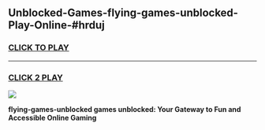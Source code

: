 
## Unblocked-Games-flying-games-unblocked-Play-Online-#hrduj
<h3>
<a href="https://premium.freeplayer.one?title=flying-games-unblocked&ref=27F">CLICK TO PLAY</a></h3>
<hr>

<h3>
<a href="https://premium.freeplayer.one?title=flying-games-unblocked&ref=27F">CLICK 2 PLAY</a>
  
</h3>

<a href="https://premium.freeplayer.one?title=flying-games-unblocked&ref=27F"><img src="https://clearcache.store/games.png"></a>


**flying-games-unblocked games unblocked: Your Gateway to Fun and Accessible Online Gaming**
